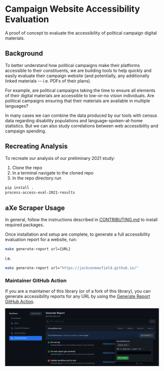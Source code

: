 # Campaign Website Accessibility Evaluation

A proof of concept to evaluate the accessibility of political campaign
digital materials.

## Background

To better understand how political campaigns make their platforms accessible to their
constituents, we are building tools to help quickly and easily evaluate their
campaign website (and potentially, any additionally linked materials --
i.e. PDFs of their plans).

For example, are political campaigns taking the time to ensure all elements of their
digital materials are accessible to low-or-no vision individuals. Are political
campaigns ensuring that their materials are available in multiple languages?

In many cases we can combine the data produced by our tools with census data
regarding disability populations and language-spoken-at-home statistics.
But we can also study correlations between web accessibility and campaign spending.

## Recreating Analysis

To recreate our analysis of our preliminary 2021 study:

1. Clone the repo
2. In a terminal navigate to the cloned repo
3. In the repo directory run

```bash
pip install .
process-access-eval-2021-results
```

## aXe Scraper Usage

In general, follow the instructions described in [CONTRIBUTING.md](./CONTRIBUTING.md) to
install required packages.

Once installation and setup are complete, to generate a full accessibility evaluation
report for a website, run:

```bash
make generate-report url={URL}
```

i.e.

```bash
make generate-report url="https://jacksonmaxfield.github.io/"
```

### Maintainer GitHub Action

If you are a maintainer of this library (or of a fork of this library),
you can generate accessibility reports for any URL by using the
[Generate Report GitHub Action](https://github.com/BITS-Research/campaign-access-eval/actions/workflows/generate-report.yml).

![Screenshot of using workflow dispatch with URL parameter](https://raw.githubusercontent.com/BITS-Research/campaign-access-eval/main/docs/_static/workflow-dispatch.png)
